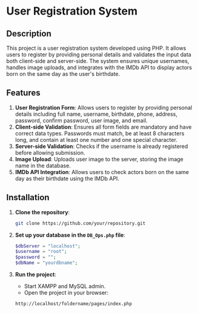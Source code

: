# User Registration System

## Description

This project is a user registration system developed using PHP. It allows users to register by providing personal details and validates the input data both client-side and server-side. The system ensures unique usernames, handles image uploads, and integrates with the IMDb API to display actors born on the same day as the user's birthdate.

## Features

1. **User Registration Form**: Allows users to register by providing personal details including full name, username, birthdate, phone, address, password, confirm password, user image, and email.
2. **Client-side Validation**: Ensures all form fields are mandatory and have correct data types. Passwords must match, be at least 8 characters long, and contain at least one number and one special character.
3. **Server-side Validation**: Checks if the username is already registered before allowing submission.
4. **Image Upload**: Uploads user image to the server, storing the image name in the database.
5. **IMDb API Integration**: Allows users to check actors born on the same day as their birthdate using the IMDb API.

## Installation

1. **Clone the repository**:

    ```sh
    git clone https://github.com/your/repository.git
    ```

2. **Set up your database in the `DB_Ops.php` file**:

    ```php
    $dbServer = "localhost";
    $username = "root";
    $password = "";
    $dbName = "yourdbname";
    ```

3. **Run the project**:
   - Start XAMPP and MySQL admin.
   - Open the project in your browser:

    ```
    http://localhost/foldername/pages/index.php
    ```
